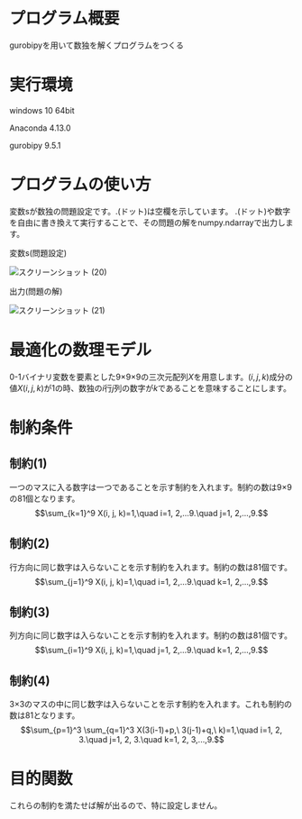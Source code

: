 # プログラム概要
gurobipyを用いて数独を解くプログラムをつくる

# 実行環境
windows 10 64bit

Anaconda 4.13.0

gurobipy 9.5.1

# プログラムの使い方
変数sが数独の問題設定です。.(ドット)は空欄を示しています。
.(ドット)や数字を自由に書き換えて実行することで、その問題の解をnumpy.ndarrayで出力します。

変数s(問題設定)

![スクリーンショット (20)](https://user-images.githubusercontent.com/108399244/176651104-b50c96be-b961-4279-aec9-89d8e27dbca4.png)

出力(問題の解)

![スクリーンショット (21)](https://user-images.githubusercontent.com/108399244/176651580-d5258da3-4cb2-463b-8f73-86123d3a77dd.png)

# 最適化の数理モデル
0-1バイナリ変数を要素とした9×9×9の三次元配列$X$を用意します。${(i, j, k)}$成分の値${X(i, j, k)}$が1の時、数独の$i$行$j$列の数字が$k$であることを意味することにします。

# 制約条件
## 制約(1)
一つのマスに入る数字は一つであることを示す制約を入れます。制約の数は9×9の81個となります。
$$\sum_{k=1}^9 X(i, j, k)=1,\quad i=1, 2,...9.\quad j=1, 2,...,9.$$

## 制約(2)
行方向に同じ数字は入らないことを示す制約を入れます。制約の数は81個です。
$$\sum_{j=1}^9 X(i, j, k)=1,\quad i=1, 2,...9.\quad k=1, 2,...,9.$$

## 制約(3)
列方向に同じ数字は入らないことを示す制約を入れます。制約の数は81個です。
$$\sum_{i=1}^9 X(i, j, k)=1,\quad j=1, 2,...9.\quad k=1, 2,...,9.$$

## 制約(4)
3×3のマスの中に同じ数字は入らないことを示す制約を入れます。これも制約の数は81となります。
$$\sum_{p=1}^3 \sum_{q=1}^3 X(3(i-1)+p,\ 3(j-1)+q,\ k)=1,\quad i=1, 2, 3.\quad j=1, 2, 3.\quad k=1, 2, 3,...,9.$$

# 目的関数
これらの制約を満たせば解が出るので、特に設定しません。

